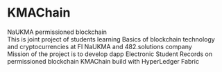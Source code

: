 # KMAChain <br>
NaUKMA permissioned blockchain <br>
This is joint project of students learning Basics of blockchain technology and cryptocurrencies at FI NaUKMA and 482.solutions company <br>
Mission of the project is to develop dapp Electronic Student Records on permissioned blockchain KMAChain build with HyperLedger Fabric 
